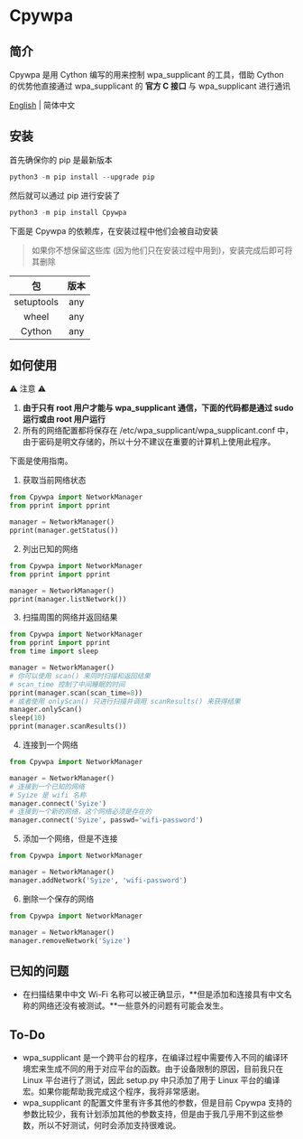 # Cpywpa

## 简介

Cpywpa 是用 Cython 编写的用来控制 wpa_supplicant 的工具，借助 Cython 的优势他直接通过 wpa_supplicant 的 **官方 C 接口** 与 wpa_supplicant 进行通讯

[English](REAEDME.md) | 简体中文

## 安装

首先确保你的 pip 是最新版本

```python
python3 -m pip install --upgrade pip
```

然后就可以通过 pip 进行安装了

```python
python3 -m pip install Cpywpa
```

下面是 Cpywpa 的依赖库，在安装过程中他们会被自动安装

> 如果你不想保留这些库 (因为他们只在安装过程中用到)，安装完成后即可将其删除

|     包     | 版本 |
| :--------: | :--: |
| setuptools | any  |
|   wheel    | any  |
|   Cython   | any  |

## 如何使用

⚠ 注意 ⚠

1. **由于只有 root 用户才能与 wpa_supplicant 通信，下面的代码都是通过 sudo 运行或由 root 用户运行**
2. 所有的网络配置都将保存在 /etc/wpa_supplicant/wpa_supplicant.conf 中，由于密码是明文存储的，所以十分不建议在重要的计算机上使用此程序。

下面是使用指南。

1. 获取当前网络状态

```python
from Cpywpa import NetworkManager
from pprint import pprint

manager = NetworkManager()
pprint(manager.getStatus())
```

2. 列出已知的网络

```python
from Cpywpa import NetworkManager
from pprint import pprint

manager = NetworkManager()
pprint(manager.listNetwork())
```

3. 扫描周围的网络并返回结果

```python
from Cpywpa import NetworkManager
from pprint import pprint
from time import sleep

manager = NetworkManager()
# 你可以使用 scan() 来同时扫描和返回结果
# scan_time 控制了中间睡眠的时间
pprint(manager.scan(scan_time=8))
# 或者使用 onlyScan() 只进行扫描并调用 scanResults() 来获得结果
manager.onlyScan()
sleep(10)
pprint(manager.scanResults())
```

4. 连接到一个网络

```python
from Cpywpa import NetworkManager

manager = NetworkManager()
# 连接到一个已知的网络
# Syize 是 wifi 名称
manager.connect('Syize')
# 连接到一个新的网络，这个网络必须是存在的
manager.connect('Syize', passwd='wifi-password')
```

5. 添加一个网络，但是不连接

```python
from Cpywpa import NetworkManager

manager = NetworkManager()
manager.addNetwork('Syize', 'wifi-password')
```

6. 删除一个保存的网络

```python
from Cpywpa import NetworkManager

manager = NetworkManager()
manager.removeNetwork('Syize')
```

## 已知的问题

- 在扫描结果中中文 Wi-Fi 名称可以被正确显示，**但是添加和连接具有中文名称的网络还没有被测试。**一些意外的问题有可能会发生。

## To-Do

- wpa_supplicant 是一个跨平台的程序，在编译过程中需要传入不同的编译环境宏来生成不同的用于对应平台的函数。由于设备限制的原因，目前我只在 Linux 平台进行了测试，因此 setup.py 中只添加了用于 Linux 平台的编译宏。如果你能帮助我完成这个程序，我将非常感谢。
- wpa_supplicant 的配置文件里有许多其他的参数，但是目前 Cpywpa 支持的参数比较少，我有计划添加其他的参数支持，但是由于我几乎用不到这些参数，所以不好测试，何时会添加支持很难说。

